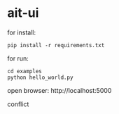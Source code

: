 # ait-ui

for install:
```
pip install -r requirements.txt
```

for run:
```
cd examples
python hello_world.py
```

open browser: http://localhost:5000

conflict

